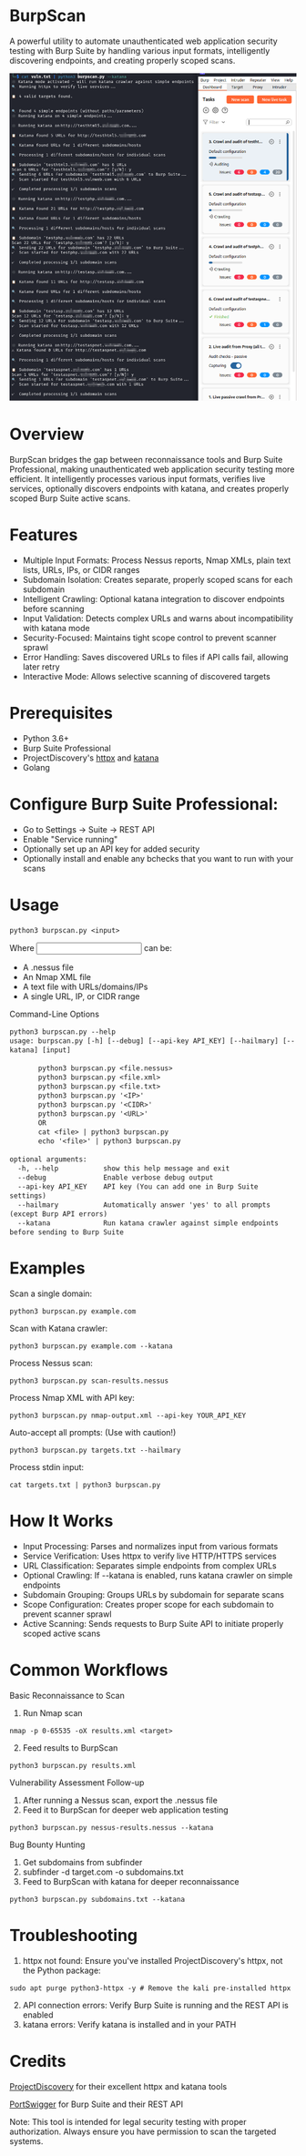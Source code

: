 # BurpScan
A powerful utility to automate unauthenticated web application security testing with Burp Suite by handling various input formats, intelligently discovering endpoints, and creating properly scoped scans.

![Example](images/example.png)


# Overview
BurpScan bridges the gap between reconnaissance tools and Burp Suite Professional, making unauthenticated web application security testing more efficient. It intelligently processes various input formats, verifies live services, optionally discovers endpoints with katana, and creates properly scoped Burp Suite active scans.

# Features
- Multiple Input Formats: Process Nessus reports, Nmap XMLs, plain text lists, URLs, IPs, or CIDR ranges
- Subdomain Isolation: Creates separate, properly scoped scans for each subdomain
- Intelligent Crawling: Optional katana integration to discover endpoints before scanning
- Input Validation: Detects complex URLs and warns about incompatibility with katana mode
- Security-Focused: Maintains tight scope control to prevent scanner sprawl
- Error Handling: Saves discovered URLs to files if API calls fail, allowing later retry
- Interactive Mode: Allows selective scanning of discovered targets

# Prerequisites
- Python 3.6+
- Burp Suite Professional
- ProjectDiscovery's [httpx](https://github.com/projectdiscovery/httpx) and [katana](https://github.com/projectdiscovery/katana)
- Golang

# Configure Burp Suite Professional:
- Go to Settings → Suite → REST API
- Enable "Service running"
- Optionally set up an API key for added security
- Optionally install and enable any bchecks that you want to run with your scans

# Usage
```
python3 burpscan.py <input>
```
Where <input> can be:
- A .nessus file
- An Nmap XML file
- A text file with URLs/domains/IPs
- A single URL, IP, or CIDR range

Command-Line Options
```
python3 burpscan.py --help
usage: burpscan.py [-h] [--debug] [--api-key API_KEY] [--hailmary] [--katana] [input]

       python3 burpscan.py <file.nessus>
       python3 burpscan.py <file.xml>
       python3 burpscan.py <file.txt>
       python3 burpscan.py '<IP>'
       python3 burpscan.py '<CIDR>'
       python3 burpscan.py '<URL>'
       OR
       cat <file> | python3 burpscan.py
       echo '<file>' | python3 burpscan.py

optional arguments:
  -h, --help           show this help message and exit
  --debug              Enable verbose debug output
  --api-key API_KEY    API key (You can add one in Burp Suite settings)
  --hailmary           Automatically answer 'yes' to all prompts (except Burp API errors)
  --katana             Run katana crawler against simple endpoints before sending to Burp Suite
```
  
# Examples
Scan a single domain:
```
python3 burpscan.py example.com
```
Scan with Katana crawler:
```
python3 burpscan.py example.com --katana
```
Process Nessus scan:
```
python3 burpscan.py scan-results.nessus
```
Process Nmap XML with API key:
```
python3 burpscan.py nmap-output.xml --api-key YOUR_API_KEY
```
Auto-accept all prompts: (Use with caution!)
```
python3 burpscan.py targets.txt --hailmary
```
Process stdin input:
```
cat targets.txt | python3 burpscan.py
```

# How It Works
- Input Processing: Parses and normalizes input from various formats
- Service Verification: Uses httpx to verify live HTTP/HTTPS services
- URL Classification: Separates simple endpoints from complex URLs
- Optional Crawling: If --katana is enabled, runs katana crawler on simple endpoints
- Subdomain Grouping: Groups URLs by subdomain for separate scans
- Scope Configuration: Creates proper scope for each subdomain to prevent scanner sprawl
- Active Scanning: Sends requests to Burp Suite API to initiate properly scoped active scans

# Common Workflows
Basic Reconnaissance to Scan
1. Run Nmap scan
```
nmap -p 0-65535 -oX results.xml <target>
```
2. Feed results to BurpScan
```
python3 burpscan.py results.xml
```

Vulnerability Assessment Follow-up
1. After running a Nessus scan, export the .nessus file
2. Feed it to BurpScan for deeper web application testing
```
python3 burpscan.py nessus-results.nessus --katana
```
Bug Bounty Hunting
1. Get subdomains from subfinder
2. subfinder -d target.com -o subdomains.txt
3. Feed to BurpScan with katana for deeper reconnaissance
```
python3 burpscan.py subdomains.txt --katana
```

# Troubleshooting

1. httpx not found: Ensure you've installed ProjectDiscovery's httpx, not the Python package:
```
sudo apt purge python3-httpx -y # Remove the kali pre-installed httpx
```
2. API connection errors: Verify Burp Suite is running and the REST API is enabled
3. katana errors: Verify katana is installed and in your PATH

# Credits
[ProjectDiscovery](https://projectdiscovery.io/) for their excellent httpx and katana tools

[PortSwigger](https://portswigger.net/) for Burp Suite and their REST API


Note: This tool is intended for legal security testing with proper authorization. Always ensure you have permission to scan the targeted systems.
